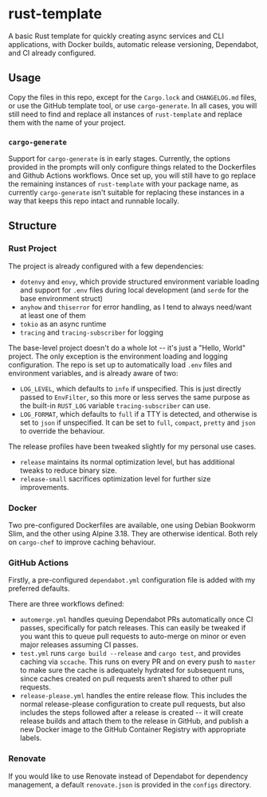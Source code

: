 # rust-template

A basic Rust template for quickly creating async services and CLI applications, with Docker builds, automatic release versioning, Dependabot, and CI already configured.

## Usage

Copy the files in this repo, except for the `Cargo.lock` and `CHANGELOG.md` files, or use the GitHub template tool, or use `cargo-generate`. In all cases, you will still need to find and replace all instances of `rust-template` and replace them with the name of your project.

### `cargo-generate`

Support for `cargo-generate` is in early stages. Currently, the options provided in the prompts will only configure things related to the Dockerfiles and Github Actions workflows. Once set up, you will still have to go replace the remaining instances of `rust-template` with your package name, as currently `cargo-generate` isn't suitable for replacing these instances in a way that keeps this repo intact and runnable locally.

## Structure

### Rust Project

The project is already configured with a few dependencies:

- `dotenvy` and `envy`, which provide structured environment variable loading and support for `.env` files during local development (and `serde` for the base environment struct)
- `anyhow` and `thiserror` for error handling, as I tend to always need/want at least one of them
- `tokio` as an async runtime
- `tracing` and `tracing-subscriber` for logging

The base-level project doesn't do a whole lot -- it's just a "Hello, World" project. The only exception is the environment loading and logging configuration. The repo is set up to automatically load `.env` files and environment variables, and is already aware of two:

- `LOG_LEVEL`, which defaults to `info` if unspecified. This is just directly passed to `EnvFilter`, so this more or less serves the same purpose as the built-in `RUST_LOG` variable `tracing-subscriber` can use.
- `LOG_FORMAT`, which defaults to `full` if a TTY is detected, and otherwise is set to `json` if unspecified. It can be set to `full`, `compact`, `pretty` and `json` to override the behaviour.

The release profiles have been tweaked slightly for my personal use cases.

- `release` maintains its normal optimization level, but has additional tweaks to reduce binary size.
- `release-small` sacrifices optimization level for further size improvements.

### Docker

Two pre-configured Dockerfiles are available, one using Debian Bookworm Slim, and the other using Alpine 3.18. They are otherwise identical. Both rely on `cargo-chef` to improve caching behaviour.

### GitHub Actions

Firstly, a pre-configured `dependabot.yml` configuration file is added with my preferred defaults.

There are three workflows defined:

- `automerge.yml` handles queuing Dependabot PRs automatically once CI passes, specifically for patch releases. This can easily be tweaked if you want this to queue pull requests to auto-merge on minor or even major releases assuming CI passes.
- `test.yml` runs `cargo build --release` and `cargo test`, and provides caching via `sccache`. This runs on every PR and on every push to `master` to make sure the cache is adequately hydrated for subsequent runs, since caches created on pull requests aren't shared to other pull requests.
- `release-please.yml` handles the entire release flow. This includes the normal release-please configuration to create pull requests, but also includes the steps followed after a release is created -- it will create release builds and attach them to the release in GitHub, and publish a new Docker image to the GitHub Container Registry with appropriate labels.

### Renovate

If you would like to use Renovate instead of Dependabot for dependency management, a default `renovate.json` is provided in the `configs` directory.
